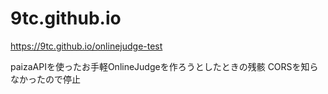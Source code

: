 # 9tc.github.io

https://9tc.github.io/onlinejudge-test

paizaAPIを使ったお手軽OnlineJudgeを作ろうとしたときの残骸
CORSを知らなかったので停止
